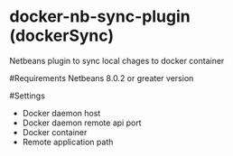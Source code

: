 # docker-nb-sync-plugin (dockerSync)
Netbeans plugin to sync local chages to docker container

#Requirements
Netbeans 8.0.2 or greater version

#Settings
  * Docker daemon  host
  * Docker daemon remote api port
  * Docker container
  * Remote application path

